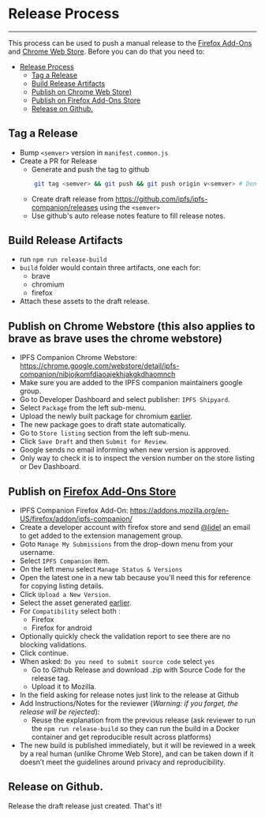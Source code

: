 # Release Process
---

This process can be used to push a manual release to the [Firefox Add-Ons](https://addons.mozilla.org/) and [Chrome Web Store](https://chrome.google.com/webstore/category/extensions). Before you can do that you need to:

- [Release Process](#release-process)
  - [Tag a Release](#tag-a-release)
  - [Build Release Artifacts](#build-release-artifacts)
  - [Publish on Chrome Web Store)](#publish-on-chrome-web-store)
  - [Publish on Firefox Add-Ons Store](#publish-on-firefox-add-ons-store)
  - [Release on Github.](#release-on-github)


## Tag a Release

- Bump `<semver>` version in `manifest.common.js`
- Create a PR for Release
    - Generate and push the tag to github
    ```sh
        git tag <semver> && git push && git push origin v<semver> # Don't forget the 'v'
    ```
    - Create draft release from https://github.com/ipfs/ipfs-companion/releases using the `<semver>`
    - Use github's auto release notes feature to fill release notes.

## Build Release Artifacts

- run `npm run release-build`
- `build` folder would contain three artifacts, one each for:
    - brave
    - chromium
    - firefox
- Attach these assets to the draft release.

## Publish on Chrome Webstore (this also applies to brave as brave uses the chrome webstore)

- IPFS Companion Chrome Webstore: https://chrome.google.com/webstore/detail/ipfs-companion/nibjojkomfdiaoajekhjakgkdhaomnch
- Make sure you are added to the IPFS companion maintainers google group.
- Go to Developer Dashboard and select publisher: `IPFS Shipyard`.
- Select `Package` from the left sub-menu.
- Upload the newly built package for chromium [earlier](#build-release-artifacts).
- The new package goes to draft state automatically.
- Go to `Store listing` section from the left sub-menu.
- Click `Save Draft` and then `Submit for Review`.
- Google sends no email informing when new version is approved.
- Only way to check it is to inspect the version number on the store listing or Dev Dashboard.

## Publish on [Firefox Add-Ons Store](https://addons.mozilla.org/)

- IPFS Companion Firefox Add-On: https://addons.mozilla.org/en-US/firefox/addon/ipfs-companion/
- Create a developer account with firefox store and send [@lidel](https://github.com/lidel) an email to get added to the extension management group.
- Goto `Manage My Submissions` from the drop-down menu from your username.
- Select `IPFS Companion` item.
- On the left menu select `Manage Status & Versions`
- Open the latest one in a new tab because you'll need this for reference for copying listing details.
- Click `Upload a New Version`.
- Select the asset generated [earlier](#build-release-artifacts).
- For `Compatibility` select both :
    - Firefox
    - Firefox for android
- Optionally quickly check the validation report to see there are no blocking validations.
- Click continue.
- When asked: `Do you need to submit source code`  select `yes`
    - Go to Github Release and download .zip with Source Code for the release tag.
    - Upload it to Mozilla.
- In the field asking for release notes just link to the release at Github
- Add Instructions/Notes for the reviewer (*Warning: if you forget, the release will be rejected*):
    - Reuse the explanation from the previous release (ask reviewer to run the `npm run release-build` so they can run the build in a Docker container and get reproducible result across platforms)
- The new build is published immediately, but it will be reviewed in a week by a real human (unlike Chrome Web Store),  and can be taken down if it doesn’t meet the guidelines around privacy and reproducibility.

## Release on Github.

Release the draft release just created. That's it!

